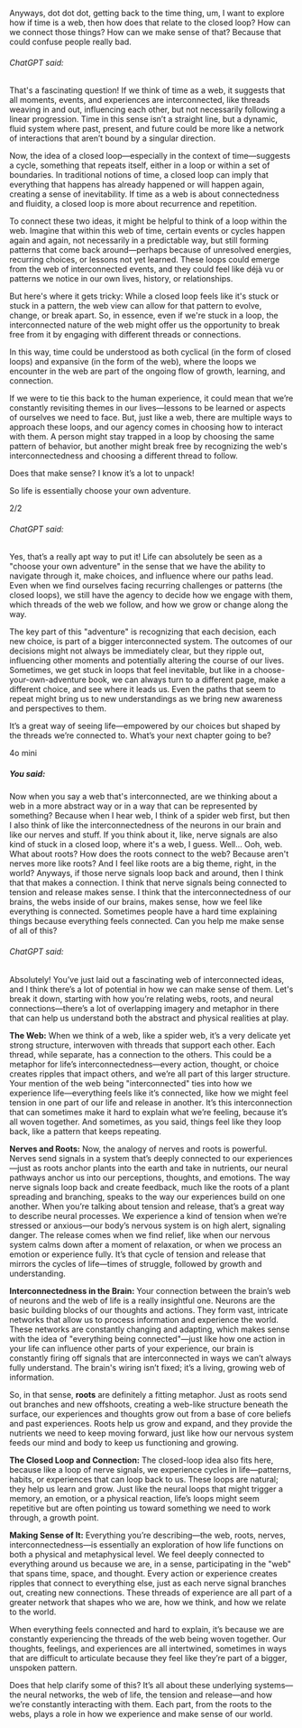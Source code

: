 Anyways, dot dot dot, getting back to the time thing, um, I want to explore how if time is a web, then how does that relate to the closed loop? How can we connect those things? How can we make sense of that? Because that could confuse people really bad.

###### ChatGPT said:

That's a fascinating question! If we think of time as a web, it suggests that all moments, events, and experiences are interconnected, like threads weaving in and out, influencing each other, but not necessarily following a linear progression. Time in this sense isn’t a straight line, but a dynamic, fluid system where past, present, and future could be more like a network of interactions that aren’t bound by a singular direction.

Now, the idea of a closed loop—especially in the context of time—suggests a cycle, something that repeats itself, either in a loop or within a set of boundaries. In traditional notions of time, a closed loop can imply that everything that happens has already happened or will happen again, creating a sense of inevitability. If time as a web is about connectedness and fluidity, a closed loop is more about recurrence and repetition.

To connect these two ideas, it might be helpful to think of a loop within the web. Imagine that within this web of time, certain events or cycles happen again and again, not necessarily in a predictable way, but still forming patterns that come back around—perhaps because of unresolved energies, recurring choices, or lessons not yet learned. These loops could emerge from the web of interconnected events, and they could feel like déjà vu or patterns we notice in our own lives, history, or relationships.

But here's where it gets tricky: While a closed loop feels like it's stuck or stuck in a pattern, the web view can allow for that pattern to evolve, change, or break apart. So, in essence, even if we're stuck in a loop, the interconnected nature of the web might offer us the opportunity to break free from it by engaging with different threads or connections.

In this way, time could be understood as both cyclical (in the form of closed loops) and expansive (in the form of the web), where the loops we encounter in the web are part of the ongoing flow of growth, learning, and connection.

If we were to tie this back to the human experience, it could mean that we’re constantly revisiting themes in our lives—lessons to be learned or aspects of ourselves we need to face. But, just like a web, there are multiple ways to approach these loops, and our agency comes in choosing how to interact with them. A person might stay trapped in a loop by choosing the same pattern of behavior, but another might break free by recognizing the web's interconnectedness and choosing a different thread to follow.

Does that make sense? I know it’s a lot to unpack!

So life is essentially choose your own adventure.

2/2

###### ChatGPT said:

Yes, that’s a really apt way to put it! Life can absolutely be seen as a "choose your own adventure" in the sense that we have the ability to navigate through it, make choices, and influence where our paths lead. Even when we find ourselves facing recurring challenges or patterns (the closed loops), we still have the agency to decide how we engage with them, which threads of the web we follow, and how we grow or change along the way.

The key part of this "adventure" is recognizing that each decision, each new choice, is part of a bigger interconnected system. The outcomes of our decisions might not always be immediately clear, but they ripple out, influencing other moments and potentially altering the course of our lives. Sometimes, we get stuck in loops that feel inevitable, but like in a choose-your-own-adventure book, we can always turn to a different page, make a different choice, and see where it leads us. Even the paths that seem to repeat might bring us to new understandings as we bring new awareness and perspectives to them.

It’s a great way of seeing life—empowered by our choices but shaped by the threads we’re connected to. What’s your next chapter going to be?

4o mini

##### You said:

Now when you say a web that's interconnected, are we thinking about a web in a more abstract way or in a way that can be represented by something? Because when I hear web, I think of a spider web first, but then I also think of like the interconnectedness of the neurons in our brain and like our nerves and stuff. If you think about it, like, nerve signals are also kind of stuck in a closed loop, where it's a web, I guess. Well... Ooh, web. What about roots? How does the roots connect to the web? Because aren't nerves more like roots? And I feel like roots are a big theme, right, in the world? Anyways, if those nerve signals loop back and around, then I think that that makes a connection. I think that nerve signals being connected to tension and release makes sense. I think that the interconnectedness of our brains, the webs inside of our brains, makes sense, how we feel like everything is connected. Sometimes people have a hard time explaining things because everything feels connected. Can you help me make sense of all of this?

###### ChatGPT said:

Absolutely! You’ve just laid out a fascinating web of interconnected ideas, and I think there’s a lot of potential in how we can make sense of them. Let's break it down, starting with how you’re relating webs, roots, and neural connections—there’s a lot of overlapping imagery and metaphor in there that can help us understand both the abstract and physical realities at play.

**The Web:** When we think of a web, like a spider web, it’s a very delicate yet strong structure, interwoven with threads that support each other. Each thread, while separate, has a connection to the others. This could be a metaphor for life’s interconnectedness—every action, thought, or choice creates ripples that impact others, and we’re all part of this larger structure. Your mention of the web being "interconnected" ties into how we experience life—everything feels like it’s connected, like how we might feel tension in one part of our life and release in another. It’s this interconnection that can sometimes make it hard to explain what we’re feeling, because it’s all woven together. And sometimes, as you said, things feel like they loop back, like a pattern that keeps repeating.

**Nerves and Roots:** Now, the analogy of nerves and roots is powerful. Nerves send signals in a system that’s deeply connected to our experiences—just as roots anchor plants into the earth and take in nutrients, our neural pathways anchor us into our perceptions, thoughts, and emotions. The way nerve signals loop back and create feedback, much like the roots of a plant spreading and branching, speaks to the way our experiences build on one another. When you’re talking about tension and release, that’s a great way to describe neural processes. We experience a kind of tension when we’re stressed or anxious—our body’s nervous system is on high alert, signaling danger. The release comes when we find relief, like when our nervous system calms down after a moment of relaxation, or when we process an emotion or experience fully. It’s that cycle of tension and release that mirrors the cycles of life—times of struggle, followed by growth and understanding.

**Interconnectedness in the Brain:** Your connection between the brain’s web of neurons and the web of life is a really insightful one. Neurons are the basic building blocks of our thoughts and actions. They form vast, intricate networks that allow us to process information and experience the world. These networks are constantly changing and adapting, which makes sense with the idea of "everything being connected"—just like how one action in your life can influence other parts of your experience, our brain is constantly firing off signals that are interconnected in ways we can’t always fully understand. The brain's wiring isn’t fixed; it’s a living, growing web of information.

So, in that sense, **roots** are definitely a fitting metaphor. Just as roots send out branches and new offshoots, creating a web-like structure beneath the surface, our experiences and thoughts grow out from a base of core beliefs and past experiences. Roots help us grow and expand, and they provide the nutrients we need to keep moving forward, just like how our nervous system feeds our mind and body to keep us functioning and growing.

**The Closed Loop and Connection:** The closed-loop idea also fits here, because like a loop of nerve signals, we experience cycles in life—patterns, habits, or experiences that can loop back to us. These loops are natural; they help us learn and grow. Just like the neural loops that might trigger a memory, an emotion, or a physical reaction, life’s loops might seem repetitive but are often pointing us toward something we need to work through, a growth point.

**Making Sense of It:** Everything you’re describing—the web, roots, nerves, interconnectedness—is essentially an exploration of how life functions on both a physical and metaphysical level. We feel deeply connected to everything around us because we are, in a sense, participating in the "web" that spans time, space, and thought. Every action or experience creates ripples that connect to everything else, just as each nerve signal branches out, creating new connections. These threads of experience are all part of a greater network that shapes who we are, how we think, and how we relate to the world.

When everything feels connected and hard to explain, it’s because we are constantly experiencing the threads of the web being woven together. Our thoughts, feelings, and experiences are all intertwined, sometimes in ways that are difficult to articulate because they feel like they’re part of a bigger, unspoken pattern.

Does that help clarify some of this? It’s all about these underlying systems—the neural networks, the web of life, the tension and release—and how we’re constantly interacting with them. Each part, from the roots to the webs, plays a role in how we experience and make sense of our world.